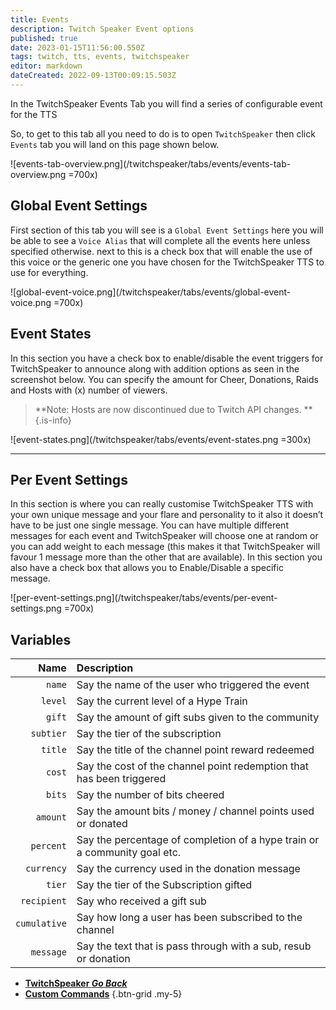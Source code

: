 ```yaml
---
title: Events
description: Twitch Speaker Event options 
published: true
date: 2023-01-15T11:56:00.550Z
tags: twitch, tts, events, twitchspeaker
editor: markdown
dateCreated: 2022-09-13T00:09:15.503Z
---
```


In the TwitchSpeaker Events Tab you will find a series of configurable event for the TTS 

So, to get to this tab all you need to do is to open `TwitchSpeaker` then click `Events` tab you will land on this page shown below.

![events-tab-overview.png](/twitchspeaker/tabs/events/events-tab-overview.png =700x)

## Global Event Settings
First section of this tab you will see is a `Global Event Settings` here you will be able to see a `Voice Alias` that will complete all the events here unless specified otherwise. next to this is a check box that will enable the use of this voice or the generic one you have chosen for the TwitchSpeaker TTS to use for everything.

![global-event-voice.png](/twitchspeaker/tabs/events/global-event-voice.png =700x)

## Event States
In this section you have a check box to enable/disable the event triggers for TwitchSpeaker to announce along with addition options as seen in the screenshot below. You can specify the amount for Cheer, Donations, Raids and Hosts with (x) number of viewers. 

> **Note: Hosts are now discontinued due to Twitch API changes. **
{.is-info}

![event-states.png](/twitchspeaker/tabs/events/event-states.png =300x)

---

## Per Event Settings
In this section is where you can really customise TwitchSpeaker TTS with your own unique message and your flare and personality to it also it doesn’t have to be just one single message. You can have multiple different messages for each event and TwitchSpeaker will choose one at random or you can add weight to each message (this makes it that TwitchSpeaker will favour 1 message more than the other that are available). In this section you also have a check box that allows you to Enable/Disable a specific message.

![per-event-settings.png](/twitchspeaker/tabs/events/per-event-settings.png =700x)

## Variables

Name | Description
----:|:------------
`name` | Say the name of the user who triggered the event
`level` | Say the current level of a Hype Train
`gift` | Say the amount of gift subs given to the community
`subtier` | Say the tier of the subscription
`title` | Say the title of the channel point reward redeemed
`cost` | Say the cost of the channel point redemption that has been triggered
`bits` | Say the number of bits cheered
`amount` | Say the amount bits / money / channel points used or donated
`percent` | Say the percentage of completion of a hype train or a community goal etc.
`currency` | Say the currency used in the donation message
`tier` | Say the tier of the Subscription gifted
`recipient` | Say who received a gift sub
`cumulative` | Say how long a user has been subscribed to the channel
`message` | Say the text that is pass through with a sub, resub or donation



- [<i class="mdi mdi-chevron-left"></i>**TwitchSpeaker *Go Back***](/TwitchSpeaker)
- [<i class="mdi mdi-exclamation-thick text--twitch"></i>**Custom Commands**](/TwitchSpeaker/Tabs/Custom-Commands)
{.btn-grid .my-5}
